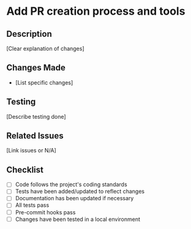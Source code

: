 # Add PR creation process and tools

## Description
[Clear explanation of changes]

## Changes Made
- [List specific changes]

## Testing
[Describe testing done]

## Related Issues
[Link issues or N/A]

## Checklist
- [ ] Code follows the project's coding standards
- [ ] Tests have been added/updated to reflect changes
- [ ] Documentation has been updated if necessary
- [ ] All tests pass
- [ ] Pre-commit hooks pass
- [ ] Changes have been tested in a local environment
